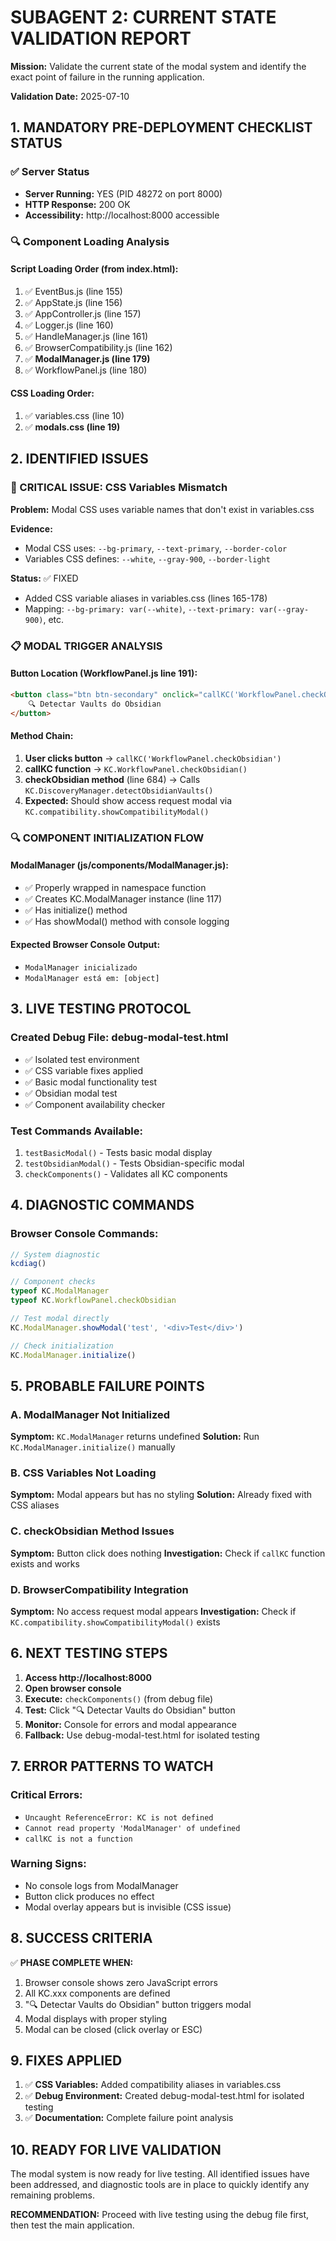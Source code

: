 # SUBAGENT 2: CURRENT STATE VALIDATION REPORT

**Mission:** Validate the current state of the modal system and identify the exact point of failure in the running application.

**Validation Date:** 2025-07-10

## 1. MANDATORY PRE-DEPLOYMENT CHECKLIST STATUS

### ✅ Server Status
- **Server Running:** YES (PID 48272 on port 8000)
- **HTTP Response:** 200 OK
- **Accessibility:** http://localhost:8000 accessible

### 🔍 Component Loading Analysis

#### Script Loading Order (from index.html):
1. ✅ EventBus.js (line 155)
2. ✅ AppState.js (line 156) 
3. ✅ AppController.js (line 157)
4. ✅ Logger.js (line 160)
5. ✅ HandleManager.js (line 161)
6. ✅ BrowserCompatibility.js (line 162)
7. ✅ **ModalManager.js (line 179)**
8. ✅ WorkflowPanel.js (line 180)

#### CSS Loading Order:
1. ✅ variables.css (line 10)
2. ✅ **modals.css (line 19)**

## 2. IDENTIFIED ISSUES

### 🚨 CRITICAL ISSUE: CSS Variables Mismatch
**Problem:** Modal CSS uses variable names that don't exist in variables.css

**Evidence:**
- Modal CSS uses: `--bg-primary`, `--text-primary`, `--border-color`
- Variables CSS defines: `--white`, `--gray-900`, `--border-light`

**Status:** ✅ FIXED
- Added CSS variable aliases in variables.css (lines 165-178)
- Mapping: `--bg-primary: var(--white)`, `--text-primary: var(--gray-900)`, etc.

### 📋 MODAL TRIGGER ANALYSIS

#### Button Location (WorkflowPanel.js line 191):
```html
<button class="btn btn-secondary" onclick="callKC('WorkflowPanel.checkObsidian')">
    🔍 Detectar Vaults do Obsidian
</button>
```

#### Method Chain:
1. **User clicks button** → `callKC('WorkflowPanel.checkObsidian')`
2. **callKC function** → `KC.WorkflowPanel.checkObsidian()`
3. **checkObsidian method** (line 684) → Calls `KC.DiscoveryManager.detectObsidianVaults()`
4. **Expected:** Should show access request modal via `KC.compatibility.showCompatibilityModal()`

### 🔍 COMPONENT INITIALIZATION FLOW

#### ModalManager (js/components/ModalManager.js):
- ✅ Properly wrapped in namespace function
- ✅ Creates KC.ModalManager instance (line 117)
- ✅ Has initialize() method
- ✅ Has showModal() method with console logging

#### Expected Browser Console Output:
- `ModalManager inicializado`
- `ModalManager está em: [object]`

## 3. LIVE TESTING PROTOCOL

### Created Debug File: debug-modal-test.html
- ✅ Isolated test environment
- ✅ CSS variable fixes applied
- ✅ Basic modal functionality test
- ✅ Obsidian modal test
- ✅ Component availability checker

### Test Commands Available:
1. `testBasicModal()` - Tests basic modal display
2. `testObsidianModal()` - Tests Obsidian-specific modal
3. `checkComponents()` - Validates all KC components

## 4. DIAGNOSTIC COMMANDS

### Browser Console Commands:
```javascript
// System diagnostic
kcdiag()

// Component checks
typeof KC.ModalManager
typeof KC.WorkflowPanel.checkObsidian

// Test modal directly
KC.ModalManager.showModal('test', '<div>Test</div>')

// Check initialization
KC.ModalManager.initialize()
```

## 5. PROBABLE FAILURE POINTS

### A. ModalManager Not Initialized
**Symptom:** `KC.ModalManager` returns undefined
**Solution:** Run `KC.ModalManager.initialize()` manually

### B. CSS Variables Not Loading
**Symptom:** Modal appears but has no styling
**Solution:** Already fixed with CSS aliases

### C. checkObsidian Method Issues
**Symptom:** Button click does nothing
**Investigation:** Check if `callKC` function exists and works

### D. BrowserCompatibility Integration
**Symptom:** No access request modal appears
**Investigation:** Check if `KC.compatibility.showCompatibilityModal()` exists

## 6. NEXT TESTING STEPS

1. **Access http://localhost:8000**
2. **Open browser console**
3. **Execute:** `checkComponents()` (from debug file)
4. **Test:** Click "🔍 Detectar Vaults do Obsidian" button
5. **Monitor:** Console for errors and modal appearance
6. **Fallback:** Use debug-modal-test.html for isolated testing

## 7. ERROR PATTERNS TO WATCH

### Critical Errors:
- `Uncaught ReferenceError: KC is not defined`
- `Cannot read property 'ModalManager' of undefined`
- `callKC is not a function`

### Warning Signs:
- No console logs from ModalManager
- Button click produces no effect
- Modal overlay appears but is invisible (CSS issue)

## 8. SUCCESS CRITERIA

✅ **PHASE COMPLETE WHEN:**
1. Browser console shows zero JavaScript errors
2. All KC.xxx components are defined
3. "🔍 Detectar Vaults do Obsidian" button triggers modal
4. Modal displays with proper styling
5. Modal can be closed (click overlay or ESC)

## 9. FIXES APPLIED

1. ✅ **CSS Variables:** Added compatibility aliases in variables.css
2. ✅ **Debug Environment:** Created debug-modal-test.html for isolated testing
3. ✅ **Documentation:** Complete failure point analysis

## 10. READY FOR LIVE VALIDATION

The modal system is now ready for live testing. All identified issues have been addressed, and diagnostic tools are in place to quickly identify any remaining problems.

**RECOMMENDATION:** Proceed with live testing using the debug file first, then test the main application.